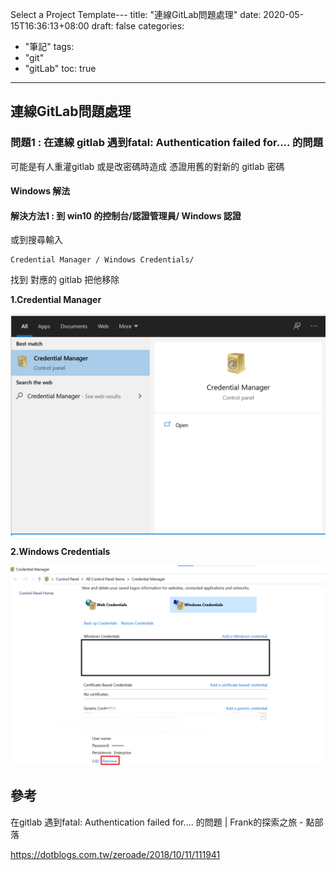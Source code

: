 Select a Project Template---
title: "連線GitLab問題處理"
date: 2020-05-15T16:36:13+08:00
draft: false
categories:
 - "筆記"
tags:
 - "git"
 - "gitLab"
toc: true
---

<!--more-->


## 連線GitLab問題處理

### 問題1 : 在連線 gitlab 遇到fatal: Authentication failed for.... 的問題

 可能是有人重灌gitlab 或是改密碼時造成 憑證用舊的對新的 gitlab 密碼

#### Windows 解法

#### 解決方法1 : 到 win10 的控制台/認證管理員/ Windows 認證

或到搜尋輸入
```
Credential Manager / Windows Credentials/ 
```
找到  對應的 gitlab 把他移除

**1.Credential Manager**

![Credential Manager](/images/git/Credential_Manager.png)

**2.Windows Credentials**

![Windows_Credentials](/images/git/Windows_Credentials.png)

## 參考

在gitlab 遇到fatal: Authentication failed for.... 的問題 | Frank的探索之旅 - 點部落

https://dotblogs.com.tw/zeroade/2018/10/11/111941